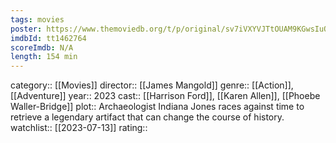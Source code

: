 ```yaml
---
tags: movies
poster: https://www.themoviedb.org/t/p/original/sv7iVXYVJTtOUAM9KGwsIuO0dEc.jpg
imdbId: tt1462764
scoreImdb: N/A
length: 154 min
---
```


category:: [[Movies]]
director:: [[James Mangold]]
genre:: [[Action]], [[Adventure]]
year:: 2023
cast:: [[Harrison Ford]], [[Karen Allen]], [[Phoebe Waller-Bridge]]
plot:: Archaeologist Indiana Jones races against time to retrieve a legendary artifact that can change the course of history.
watchlist:: [[2023-07-13]]
rating::
